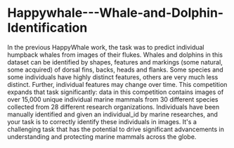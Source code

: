 # Happywhale---Whale-and-Dolphin-Identification
In the previous HappyWhale work, the task was to predict individual humpback whales from images of their flukes. Whales and dolphins in this dataset can be identified by shapes, features and markings (some natural, some acquired) of dorsal fins, backs, heads and flanks. Some species and some individuals have highly distinct features, others are very much less distinct. Further, individual features may change over time. This competition expands that task significantly: data in this competition contains images of over 15,000 unique individual marine mammals from 30 different species collected from 28 different research organizations. Individuals have been manually identified and given an individual_id by marine researches, and your task is to correctly identify these individuals in images. It's a challenging task that has the potential to drive significant advancements in understanding and protecting marine mammals across the globe.
